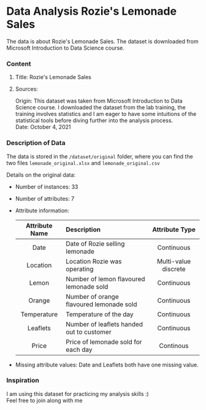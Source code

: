 # Data Analysis Rozie's Lemonade Sales

The data is about Rozie's Lemonade Sales. The dataset is downloaded from Microsoft Introduction to Data Science course. 

### Content

1. Title: Rozie's Lemonade Sales
2. Sources:  

    Origin: This dataset was taken from Microsoft Introduction to Data Science course. I downloaded the dataset from the lab training, the training involves statistics and I am eager to have some intuitions of the statistical tools before diving further into the analysis process.   
    Date: October 4, 2021
    
 ### Description of Data
 
 The data is stored in the ```/dataset/original``` folder, where you can find the two files ```lemonade_original.xlsx``` and ```lemonade_original.csv```
 
 Details on the original data:
 
 - Number of instances: 33
 - Number of attributes: 7
 - Attribute information:
 

   | Attribute Name | Description | Attribute Type |
   |:---:|:---|:---:|
   | Date | Date of Rozie selling lemonade | Continuous |
   | Location | Location Rozie was operating | Multi-value discrete |
   | Lemon | Number of lemon flavoured lemonade sold | Continuous |
   | Orange | Number of orange flavoured lemonade sold | Continuous |
   | Temperature | Temperature of the day | Continuous |
   | Leaflets | Number of leaflets handed out to customer | Continuous |
   | Price | Price of lemonade sold for each day | Continous |
   
 - Missing attribute values: Date and Leaflets both have one missing value.
 
 ### Inspiration
 
 I am using this dataset for practicing my analysis skills :)  
 Feel free to join along with me 
  
 
